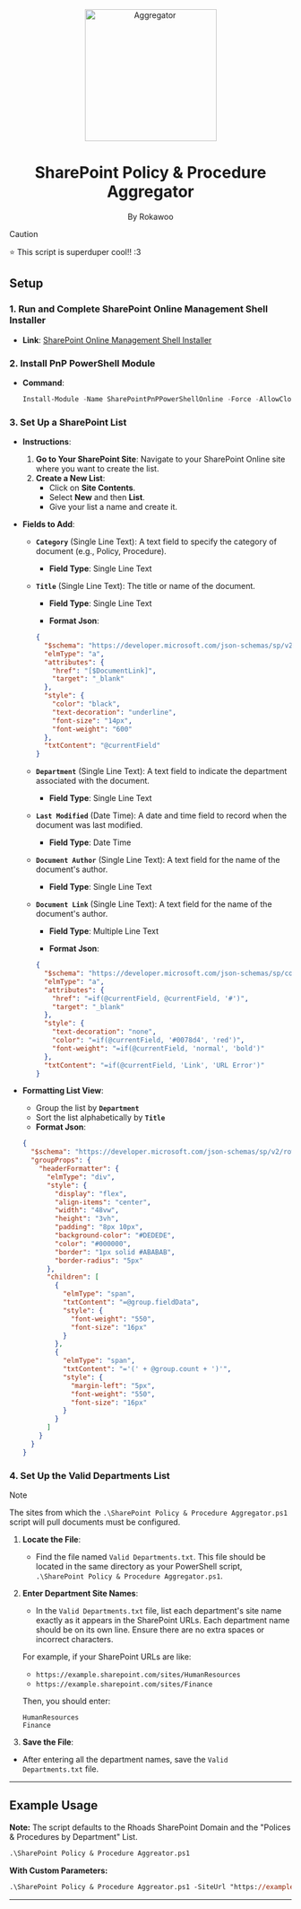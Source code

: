 <div align="center">
  <img src="https://github.com/user-attachments/assets/63b26005-7a51-4b5f-a142-00d56397cfa4" alt="Aggregator" align="center" width="235px"/>
  <h1>SharePoint Policy & Procedure Aggregator</h1>
  <p>By Rokawoo</p>
</div>

> [!CAUTION]
> ⭐ This script is superduper cool!! :3

## Setup

### 1. **Run and Complete SharePoint Online Management Shell Installer**

- **Link**: [SharePoint Online Management Shell Installer](https://www.microsoft.com/en-US/download/details.aspx?id=35588&msockid=1873099af97a68ec13ce1d1ff8186956)
  
### 2. **Install PnP PowerShell Module**

- **Command**:

  ```powershell
  Install-Module -Name SharePointPnPPowerShellOnline -Force -AllowClobber; $env:PNPLEGACYMESSAGE='false'
  ```

### 3. **Set Up a SharePoint List**

- **Instructions**:

  1. **Go to Your SharePoint Site**: Navigate to your SharePoint Online site where you want to create the list.
  2. **Create a New List**:
     - Click on **Site Contents**.
     - Select **New** and then **List**.
     - Give your list a name and create it.

- **Fields to Add**:

  - **`Category`** (Single Line Text): A text field to specify the category of document (e.g., Policy, Procedure).

    - **Field Type**: Single Line Text

  - **`Title`** (Single Line Text): The title or name of the document.

    - **Field Type**: Single Line Text

    - **Format Json**: 
    ```json
    {
      "$schema": "https://developer.microsoft.com/json-schemas/sp/v2/column-formatting.schema.json",
      "elmType": "a",
      "attributes": {
        "href": "[$DocumentLink]",
        "target": "_blank"
      },
      "style": {
        "color": "black",
        "text-decoration": "underline",
        "font-size": "14px",
        "font-weight": "600"
      },
      "txtContent": "@currentField"
    }
    ```

  - **`Department`** (Single Line Text): A text field to indicate the department associated with the document.

    - **Field Type**: Single Line Text

  - **`Last Modified`** (Date Time): A date and time field to record when the document was last modified.

    - **Field Type**: Date Time

  - **`Document Author`** (Single Line Text): A text field for the name of the document's author.

    - **Field Type**: Single Line Text

  - **`Document Link`** (Single Line Text): A text field for the name of the document's author.

    - **Field Type**: Multiple Line Text

    - **Format Json**: 
    ```json
    {
      "$schema": "https://developer.microsoft.com/json-schemas/sp/column-formatting.schema.json",
      "elmType": "a",
      "attributes": {
        "href": "=if(@currentField, @currentField, '#')",
        "target": "_blank"
      },
      "style": {
        "text-decoration": "none",
        "color": "=if(@currentField, '#0078d4', 'red')",
        "font-weight": "=if(@currentField, 'normal', 'bold')"
      },
      "txtContent": "=if(@currentField, 'Link', 'URL Error')"
    }
    ```

- **Formatting List View**:
  - Group the list by **`Department`**
  - Sort the list alphabetically by **`Title`**
  - **Format Json**:
  ```json
  {
    "$schema": "https://developer.microsoft.com/json-schemas/sp/v2/row-formatting.schema.json",
    "groupProps": {
      "headerFormatter": {
        "elmType": "div",
        "style": {
          "display": "flex",
          "align-items": "center",
          "width": "48vw",
          "height": "3vh",
          "padding": "8px 10px",
          "background-color": "#DEDEDE",
          "color": "#000000",
          "border": "1px solid #ABABAB",
          "border-radius": "5px"
        },
        "children": [
          {
            "elmType": "span",
            "txtContent": "=@group.fieldData",
            "style": {
              "font-weight": "550",
              "font-size": "16px"
            }
          },
          {
            "elmType": "span",
            "txtContent": "='(' + @group.count + ')'",
            "style": {
              "margin-left": "5px",
              "font-weight": "550",
              "font-size": "16px"
            }
          }
        ]
      }
    }
  }

### 4. **Set Up the Valid Departments List**
> [!Note]
> The sites from which the `.\SharePoint Policy & Procedure Aggregator.ps1` script will pull documents must be configured.

1. **Locate the File**:
   - Find the file named `Valid Departments.txt`. This file should be located in the same directory as your PowerShell script, `.\SharePoint Policy & Procedure Aggregator.ps1`.

2. **Enter Department Site Names**:
   - In the `Valid Departments.txt` file, list each department's site name exactly as it appears in the SharePoint URLs. Each department name should be on its own line. Ensure there are no extra spaces or incorrect characters.
   
   For example, if your SharePoint URLs are like:
   - `https://example.sharepoint.com/sites/HumanResources`
   - `https://example.sharepoint.com/sites/Finance`

   Then, you should enter:
   ```
   HumanResources
   Finance
   ```

3. **Save the File**:
- After entering all the department names, save the `Valid Departments.txt` file.
---
## Example Usage

**Note:** The script defaults to the Rhoads SharePoint Domain and the "Polices & Procedures by Department" List.
```ps
.\SharePoint Policy & Procedure Aggreator.ps1
```

**With Custom Parameters:**
```ps
.\SharePoint Policy & Procedure Aggreator.ps1 -SiteUrl "https://example.sharepoint.com/sites/Policy" -ListName "Policies List"
```
---

